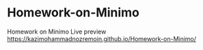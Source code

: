 # Homework-on-Minimo
Homework on Minimo
Live preview
https://kazimohammadnozremoin.github.io/Homework-on-Minimo/

